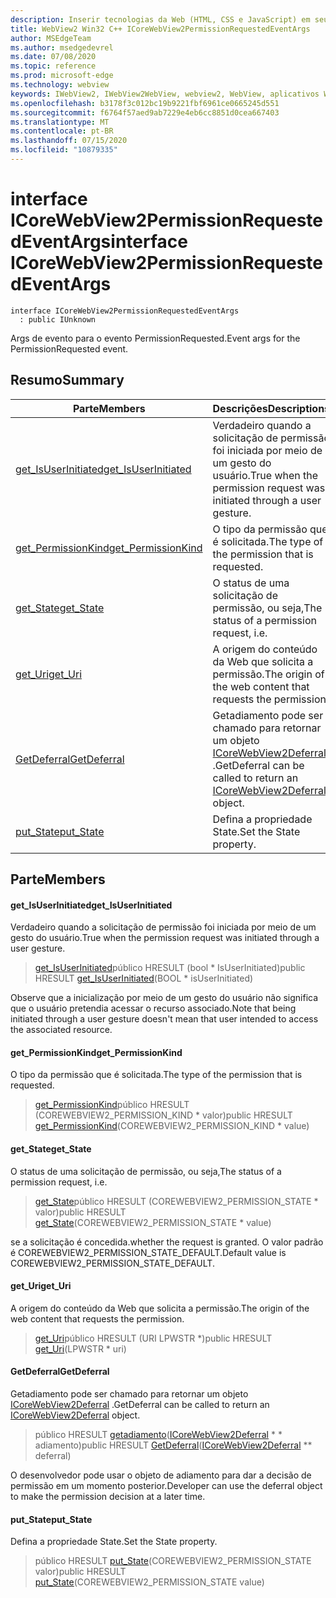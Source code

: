 ```yaml
---
description: Inserir tecnologias da Web (HTML, CSS e JavaScript) em seus aplicativos nativos com o controle WebView2 do Microsoft Edge
title: WebView2 Win32 C++ ICoreWebView2PermissionRequestedEventArgs
author: MSEdgeTeam
ms.author: msedgedevrel
ms.date: 07/08/2020
ms.topic: reference
ms.prod: microsoft-edge
ms.technology: webview
keywords: IWebView2, IWebView2WebView, webview2, WebView, aplicativos Win32, Win32, Edge, ICoreWebView2, ICoreWebView2Controller, controle do navegador, HTML Edge, ICoreWebView2PermissionRequestedEventArgs
ms.openlocfilehash: b3178f3c012bc19b9221fbf6961ce0665245d551
ms.sourcegitcommit: f6764f57aed9ab7229e4eb6cc8851d0cea667403
ms.translationtype: MT
ms.contentlocale: pt-BR
ms.lasthandoff: 07/15/2020
ms.locfileid: "10879335"
---
```

# <span data-ttu-id="6035f-104">interface ICoreWebView2PermissionRequestedEventArgs</span><span class="sxs-lookup"><span data-stu-id="6035f-104">interface ICoreWebView2PermissionRequestedEventArgs</span></span> 

```
interface ICoreWebView2PermissionRequestedEventArgs
  : public IUnknown
```

<span data-ttu-id="6035f-105">Args de evento para o evento PermissionRequested.</span><span class="sxs-lookup"><span data-stu-id="6035f-105">Event args for the PermissionRequested event.</span></span>

## <span data-ttu-id="6035f-106">Resumo</span><span class="sxs-lookup"><span data-stu-id="6035f-106">Summary</span></span>

 <span data-ttu-id="6035f-107">Parte</span><span class="sxs-lookup"><span data-stu-id="6035f-107">Members</span></span>                        | <span data-ttu-id="6035f-108">Descrições</span><span class="sxs-lookup"><span data-stu-id="6035f-108">Descriptions</span></span>
--------------------------------|---------------------------------------------
[<span data-ttu-id="6035f-109">get_IsUserInitiated</span><span class="sxs-lookup"><span data-stu-id="6035f-109">get_IsUserInitiated</span></span>](#get_isuserinitiated) | <span data-ttu-id="6035f-110">Verdadeiro quando a solicitação de permissão foi iniciada por meio de um gesto do usuário.</span><span class="sxs-lookup"><span data-stu-id="6035f-110">True when the permission request was initiated through a user gesture.</span></span>
[<span data-ttu-id="6035f-111">get_PermissionKind</span><span class="sxs-lookup"><span data-stu-id="6035f-111">get_PermissionKind</span></span>](#get_permissionkind) | <span data-ttu-id="6035f-112">O tipo da permissão que é solicitada.</span><span class="sxs-lookup"><span data-stu-id="6035f-112">The type of the permission that is requested.</span></span>
[<span data-ttu-id="6035f-113">get_State</span><span class="sxs-lookup"><span data-stu-id="6035f-113">get_State</span></span>](#get_state) | <span data-ttu-id="6035f-114">O status de uma solicitação de permissão, ou seja,</span><span class="sxs-lookup"><span data-stu-id="6035f-114">The status of a permission request, i.e.</span></span>
[<span data-ttu-id="6035f-115">get_Uri</span><span class="sxs-lookup"><span data-stu-id="6035f-115">get_Uri</span></span>](#get_uri) | <span data-ttu-id="6035f-116">A origem do conteúdo da Web que solicita a permissão.</span><span class="sxs-lookup"><span data-stu-id="6035f-116">The origin of the web content that requests the permission.</span></span>
[<span data-ttu-id="6035f-117">GetDeferral</span><span class="sxs-lookup"><span data-stu-id="6035f-117">GetDeferral</span></span>](#getdeferral) | <span data-ttu-id="6035f-118">Getadiamento pode ser chamado para retornar um objeto [ICoreWebView2Deferral](icorewebview2deferral.md) .</span><span class="sxs-lookup"><span data-stu-id="6035f-118">GetDeferral can be called to return an [ICoreWebView2Deferral](icorewebview2deferral.md) object.</span></span>
[<span data-ttu-id="6035f-119">put_State</span><span class="sxs-lookup"><span data-stu-id="6035f-119">put_State</span></span>](#put_state) | <span data-ttu-id="6035f-120">Defina a propriedade State.</span><span class="sxs-lookup"><span data-stu-id="6035f-120">Set the State property.</span></span>

## <span data-ttu-id="6035f-121">Parte</span><span class="sxs-lookup"><span data-stu-id="6035f-121">Members</span></span>

#### <span data-ttu-id="6035f-122">get_IsUserInitiated</span><span class="sxs-lookup"><span data-stu-id="6035f-122">get_IsUserInitiated</span></span> 

<span data-ttu-id="6035f-123">Verdadeiro quando a solicitação de permissão foi iniciada por meio de um gesto do usuário.</span><span class="sxs-lookup"><span data-stu-id="6035f-123">True when the permission request was initiated through a user gesture.</span></span>

> <span data-ttu-id="6035f-124">[get_IsUserInitiated](#get_isuserinitiated)público HRESULT (bool \* IsUserInitiated)</span><span class="sxs-lookup"><span data-stu-id="6035f-124">public HRESULT [get_IsUserInitiated](#get_isuserinitiated)(BOOL \* isUserInitiated)</span></span>

<span data-ttu-id="6035f-125">Observe que a inicialização por meio de um gesto do usuário não significa que o usuário pretendia acessar o recurso associado.</span><span class="sxs-lookup"><span data-stu-id="6035f-125">Note that being initiated through a user gesture doesn't mean that user intended to access the associated resource.</span></span>

#### <span data-ttu-id="6035f-126">get_PermissionKind</span><span class="sxs-lookup"><span data-stu-id="6035f-126">get_PermissionKind</span></span> 

<span data-ttu-id="6035f-127">O tipo da permissão que é solicitada.</span><span class="sxs-lookup"><span data-stu-id="6035f-127">The type of the permission that is requested.</span></span>

> <span data-ttu-id="6035f-128">[get_PermissionKind](#get_permissionkind)público HRESULT (COREWEBVIEW2_PERMISSION_KIND \* valor)</span><span class="sxs-lookup"><span data-stu-id="6035f-128">public HRESULT [get_PermissionKind](#get_permissionkind)(COREWEBVIEW2_PERMISSION_KIND \* value)</span></span>

#### <span data-ttu-id="6035f-129">get_State</span><span class="sxs-lookup"><span data-stu-id="6035f-129">get_State</span></span> 

<span data-ttu-id="6035f-130">O status de uma solicitação de permissão, ou seja,</span><span class="sxs-lookup"><span data-stu-id="6035f-130">The status of a permission request, i.e.</span></span>

> <span data-ttu-id="6035f-131">[get_State](#get_state)público HRESULT (COREWEBVIEW2_PERMISSION_STATE \* valor)</span><span class="sxs-lookup"><span data-stu-id="6035f-131">public HRESULT [get_State](#get_state)(COREWEBVIEW2_PERMISSION_STATE \* value)</span></span>

<span data-ttu-id="6035f-132">se a solicitação é concedida.</span><span class="sxs-lookup"><span data-stu-id="6035f-132">whether the request is granted.</span></span> <span data-ttu-id="6035f-133">O valor padrão é COREWEBVIEW2_PERMISSION_STATE_DEFAULT.</span><span class="sxs-lookup"><span data-stu-id="6035f-133">Default value is COREWEBVIEW2_PERMISSION_STATE_DEFAULT.</span></span>

#### <span data-ttu-id="6035f-134">get_Uri</span><span class="sxs-lookup"><span data-stu-id="6035f-134">get_Uri</span></span> 

<span data-ttu-id="6035f-135">A origem do conteúdo da Web que solicita a permissão.</span><span class="sxs-lookup"><span data-stu-id="6035f-135">The origin of the web content that requests the permission.</span></span>

> <span data-ttu-id="6035f-136">[get_Uri](#get_uri)público HRESULT (URI LPWSTR \*)</span><span class="sxs-lookup"><span data-stu-id="6035f-136">public HRESULT [get_Uri](#get_uri)(LPWSTR \* uri)</span></span>

#### <span data-ttu-id="6035f-137">GetDeferral</span><span class="sxs-lookup"><span data-stu-id="6035f-137">GetDeferral</span></span> 

<span data-ttu-id="6035f-138">Getadiamento pode ser chamado para retornar um objeto [ICoreWebView2Deferral](icorewebview2deferral.md) .</span><span class="sxs-lookup"><span data-stu-id="6035f-138">GetDeferral can be called to return an [ICoreWebView2Deferral](icorewebview2deferral.md) object.</span></span>

> <span data-ttu-id="6035f-139">público HRESULT [getadiamento](#getdeferral)([ICoreWebView2Deferral](icorewebview2deferral.md) \* \* adiamento)</span><span class="sxs-lookup"><span data-stu-id="6035f-139">public HRESULT [GetDeferral](#getdeferral)([ICoreWebView2Deferral](icorewebview2deferral.md) \*\* deferral)</span></span>

<span data-ttu-id="6035f-140">O desenvolvedor pode usar o objeto de adiamento para dar a decisão de permissão em um momento posterior.</span><span class="sxs-lookup"><span data-stu-id="6035f-140">Developer can use the deferral object to make the permission decision at a later time.</span></span>

#### <span data-ttu-id="6035f-141">put_State</span><span class="sxs-lookup"><span data-stu-id="6035f-141">put_State</span></span> 

<span data-ttu-id="6035f-142">Defina a propriedade State.</span><span class="sxs-lookup"><span data-stu-id="6035f-142">Set the State property.</span></span>

> <span data-ttu-id="6035f-143">público HRESULT [put_State](#put_state)(COREWEBVIEW2_PERMISSION_STATE valor)</span><span class="sxs-lookup"><span data-stu-id="6035f-143">public HRESULT [put_State](#put_state)(COREWEBVIEW2_PERMISSION_STATE value)</span></span>


